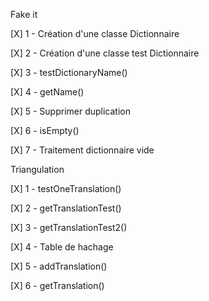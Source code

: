 Fake it

[X] 1 - Création d'une classe Dictionnaire

[X] 2 - Création d'une classe test Dictionnaire

[X] 3 - testDictionaryName()

[X] 4 - getName()

[X] 5 - Supprimer duplication

[X] 6 - isEmpty()  

[X] 7 - Traitement dictionnaire vide



Triangulation

[X] 1 - testOneTranslation()

[X] 2 - getTranslationTest()

[X] 3 - getTranslationTest2()

[X] 4 - Table de hachage

[X] 5 - addTranslation() 

[X] 6 - getTranslation()


